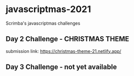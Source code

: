 # javascriptmas-2021
Scrimba's javascriptmas challenges

## Day 2 Challenge - CHRISTMAS THEME
submission link: https://christmas-theme-21.netlify.app/

## Day 3 Challenge - not yet available